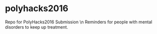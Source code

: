 # polyhacks2016
Repo for PolyHacks2016 Submission \n
Reminders for people with mental disorders to keep up treatment.
